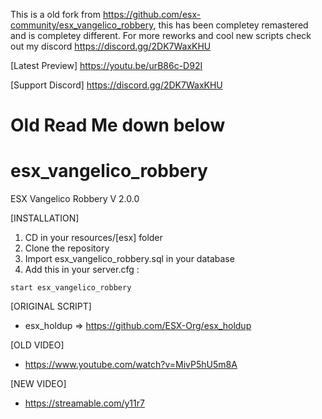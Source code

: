 This is a old fork from https://github.com/esx-community/esx_vangelico_robbery, this has been completey remastered and is completey different. For more reworks and cool new scripts check out my discord https://discord.gg/2DK7WaxKHU

[Latest Preview]
https://youtu.be/urB86c-D92I

[Support Discord] 
https://discord.gg/2DK7WaxKHU

# Old Read Me down below

# esx_vangelico_robbery
ESX Vangelico Robbery V 2.0.0

[INSTALLATION]

1) CD in your resources/[esx] folder
2) Clone the repository
3) Import esx_vangelico_robbery.sql in your database
4) Add this in your server.cfg :

```
start esx_vangelico_robbery
```

[ORIGINAL SCRIPT]

  * esx_holdup => https://github.com/ESX-Org/esx_holdup

[OLD VIDEO]

  * https://www.youtube.com/watch?v=MivP5hU5m8A

[NEW VIDEO]

  * https://streamable.com/y11r7
